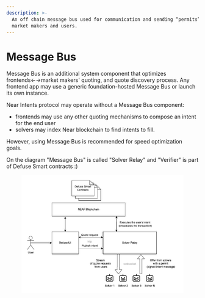 ```yaml
---
description: >-
  An off chain message bus used for communication and sending “permits” between
  market makers and users.
---
```


# Message Bus

Message Bus is an additional system component that optimizes frontends←→market makers' quoting, and quote discovery process. Any frontend app may use a generic foundation-hosted Message Bus or launch its own instance.

Near Intents protocol may operate without a Message Bus component:

* frontends may use any other quoting mechanisms to compose an intent for the end user
* solvers may index Near blockchain to find intents to fill.

However, using Message Bus is recommended for speed optimization goals.

On the diagram "Message Bus" is called "Solver Relay" and "Verifier" is part of Defuse Smart contracts :)

<figure><img src="../../.gitbook/assets/solver-relay-v2-user-docs.jpg" alt=""><figcaption></figcaption></figure>
